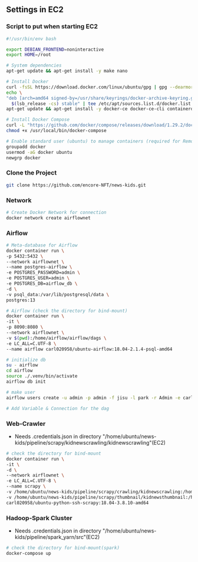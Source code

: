 ## Settings in EC2

### Script to put when starting EC2
```bash
#!/usr/bin/env bash

export DEBIAN_FRONTEND=noninteractive
export HOME=/root

# System dependencies
apt-get update && apt-get install -y make nano

# Install Docker
curl -fsSL https://download.docker.com/linux/ubuntu/gpg | gpg --dearmor -o /usr/share/keyrings/docker-archive-keyring.gpg
echo \
"deb [arch=amd64 signed-by=/usr/share/keyrings/docker-archive-keyring.gpg] https://download.docker.com/linux/ubuntu \
  $(lsb_release -cs) stable" | tee /etc/apt/sources.list.d/docker.list > /dev/null
apt-get update && apt-get install -y docker-ce docker-ce-cli containerd.io

# Install Docker Compose
curl -L "https://github.com/docker/compose/releases/download/1.29.2/docker-compose-$(uname -s)-$(uname -m)" -o /usr/local/bin/docker-compose
chmod +x /usr/local/bin/docker-compose

# Enable standard user (ubuntu) to manage containers (required for Remote Containers)
groupadd docker
usermod -aG docker ubuntu
newgrp docker
```
### Clone the Project
```bash
git clone https://github.com/encore-NFT/news-kids.git
```

### Network
```bash
# Create Docker Network for connection
docker network create airflownet
```

### Airflow
```bash
# Meta-database for Airflow
docker container run \
-p 5432:5432 \
--network airflownet \
--name postgres-airflow \
-e POSTGRES_PASSWORD=admin \
-e POSTGRES_USER=admin \
-e POSTGRES_DB=airflow_db \
-d \
-v psql_data:/var/lib/postgresql/data \
postgres:13

# Airflow (check the directory for bind-mount)
docker container run \
-it \
-p 8090:8080 \
--network airflownet \
-v $(pwd):/home/airflow/airflow/dags \
-e LC_ALL=C.UTF-8 \
--name airflow carl020958/ubuntu-airflow:18.04-2.1.4-psql-amd64

# initialize db
su - airflow
cd airflow
source ./.venv/bin/activate
airflow db init

# make user
airflow users create -u admin -p admin -f jisu -l park -r Admin -e carl020958@korea.ac.kr

# Add Variable & Connection for the dag
```

### Web-Crawler
* Needs .credentials.json in directory "/home/ubuntu/news-kids/pipeline/scrapy/kidnewscrawling/kidnewscrawling"(EC2)

```bash
# check the directory for bind-mount
docker container run \
-it \
-d \
--network airflownet \
-e LC_ALL=C.UTF-8 \
--name scrapy \
-v /home/ubuntu/news-kids/pipeline/scrapy/crawling/kidnewscrawling:/home/scrapy/crawling/kidnewscrawling \
-v /home/ubuntu/news-kids/pipeline/scrapy/thumbnail/kidnewsthumbnail:/home/scrapy/thumbnail/kidnewsthumbnail
carl020958/ubuntu-python-ssh-scrapy:18.04-3.8.10-amd64
```

### Hadoop-Spark Cluster
* Needs .credentials.json in directory "/home/ubuntu/news-kids/pipeline/spark_yarn/src"(EC2)

```bash
# check the directory for bind-mount(spark)
docker-compose up
```



